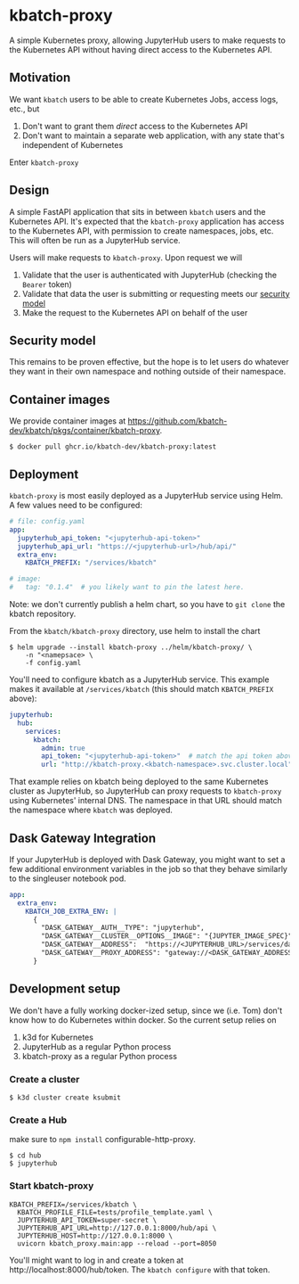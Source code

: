 # kbatch-proxy

A simple Kubernetes proxy, allowing JupyterHub users to make requests to the Kubernetes API without having direct access to the Kubernetes API.

## Motivation

We want `kbatch` users to be able to create Kubernetes Jobs, access logs, etc., but

1. Don't want to grant them *direct* access to the Kubernetes API
2. Don't want to maintain a separate web application, with any state that's independent of Kubernetes

Enter `kbatch-proxy`

## Design

A simple FastAPI application that sits in between `kbatch` users and the Kubernetes API. It's expected that the `kbatch-proxy`
application has access to the Kubernetes API, with permission to create namespaces, jobs, etc. This will often be run as a JupyterHub service.

Users will make requests to `kbatch-proxy`. Upon request we will

1. Validate that the user is authenticated with JupyterHub (checking the `Bearer` token)
2. Validate that data the user is submitting or requesting meets our [security model](#security-model)
3. Make the request to the Kubernetes API on behalf of the user

## Security model

This remains to be proven effective, but the hope is to let users do whatever they want in their own namespace and nothing outside of their namespace.

## Container images

We provide container images at <https://github.com/kbatch-dev/kbatch/pkgs/container/kbatch-proxy>.

```
$ docker pull ghcr.io/kbatch-dev/kbatch-proxy:latest
```

## Deployment

`kbatch-proxy` is most easily deployed as a JupyterHub service using Helm. A few values need to be configured:

```yaml
# file: config.yaml
app:
  jupyterhub_api_token: "<jupyterhub-api-token>"
  jupyterhub_api_url: "https://<jupyterhub-url>/hub/api/"
  extra_env:
    KBATCH_PREFIX: "/services/kbatch"

# image:
#   tag: "0.1.4"  # you likely want to pin the latest here.
```

Note: we don't currently publish a helm chart, so you have to `git clone` the kbatch repository.

From the `kbatch/kbatch-proxy` directory, use helm to install the chart

```
$ helm upgrade --install kbatch-proxy ../helm/kbatch-proxy/ \
    -n "<namepsace> \
    -f config.yaml
```

You'll need to configure kbatch as a JupyterHub service. This example makes it available at `/services/kbatch` (this should match `KBATCH_PREFIX` above):

```yaml
jupyterhub:
  hub:
    services:
      kbatch:
        admin: true
        api_token: "<jupyterhub-api-token>"  # match the api token above
        url: "http://kbatch-proxy.<kbatch-namespace>.svc.cluster.local"
```

That example relies on kbatch being deployed to the same Kubernetes cluster as JupyterHub, so JupyterHub can proxy requests to `kbatch-proxy` using Kubernetes' internal DNS. The namespace in that URL should match the namespace where `kbatch` was deployed.

## Dask Gateway Integration

If your JupyterHub is deployed with Dask Gateway, you might want to set a few additional environment variables in the job
so that they behave similarly to the singleuser notebook pod.

```yaml
app:
  extra_env:
    KBATCH_JOB_EXTRA_ENV: |
      {
        "DASK_GATEWAY__AUTH__TYPE": "jupyterhub",
        "DASK_GATEWAY__CLUSTER__OPTIONS__IMAGE": "{JUPYTER_IMAGE_SPEC}",
        "DASK_GATEWAY__ADDRESS":  "https://<JUPYTERHUB_URL>/services/dask-gateway",
        "DASK_GATEWAY__PROXY_ADDRESS": "gateway://<DASK_GATEWAY_ADDRESS>:80"
      }

```

## Development setup

We don't have a fully working docker-ized setup, since we (i.e. Tom) don't know how to do Kubernetes within docker. So the current setup relies on

1. k3d for Kubernetes
2. JupyterHub as a regular Python process
3. kbatch-proxy as a regular Python process

### Create a cluster

```
$ k3d cluster create ksubmit
```

### Create a Hub

make sure to `npm install` configurable-http-proxy.

```
$ cd hub
$ jupyterhub
```

### Start kbatch-proxy

```
KBATCH_PREFIX=/services/kbatch \
  KBATCH_PROFILE_FILE=tests/profile_template.yaml \
  JUPYTERHUB_API_TOKEN=super-secret \
  JUPYTERHUB_API_URL=http://127.0.0.1:8000/hub/api \
  JUPYTERHUB_HOST=http://127.0.0.1:8000 \
  uvicorn kbatch_proxy.main:app --reload --port=8050
```

You'll might want to log in and create a token at http://localhost:8000/hub/token. The `kbatch configure` with that token.